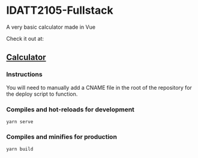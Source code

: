 # IDATT2105-Fullstack

A very basic calculator made in Vue

Check it out at:

## <a href='http://www.dudensomflytta.no'>Calculator</a>

### Instructions
You will need to manually add a CNAME file in the root of the repository for the deploy script to function.


### Compiles and hot-reloads for development
```
yarn serve
```

### Compiles and minifies for production
```
yarn build
```
